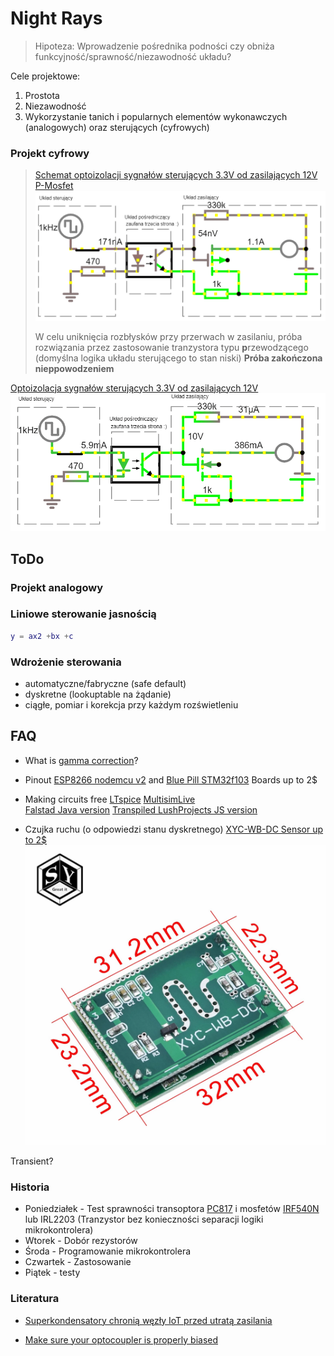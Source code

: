 # Night Rays 
> Hipoteza: Wprowadzenie pośrednika podności czy obniża funkcyjność/sprawność/niezawodność układu?

Cele projektowe:

1. Prostota
2. Niezawodność
3. Wykorzystanie tanich i popularnych elementów wykonawczych (analogowych) oraz sterujących (cyfrowych)

### Projekt cyfrowy

> [ Schemat optoizolacji sygnałów sterujących 3.3V od zasilających 12V P-Mosfet
![](docs/circuitP.gif)
](https://www.falstad.com/circuit/circuitjs.html?ctz=CQAgjCAMB0l5BOJyWoVWCBMcAs+xcA2LBAZizNxDPQFYQ6iAoAZxFwSPCMg9wAcPPiJAAzAIYAbVgFNmANxAB2AdTC8VakFizVRuPmCxRTMOs0PLGx4TZO71zAE4giAoY7d6dPo-Bd7cGx+ITAQvlxlSECSdVt3MNs+MjJ4GI0TZTJuDT5VdU0TABNZSQBXKQAXAFopWWLwJogYY2YAd291ELjffWYAJVC7fDCsIT4TMHhwaDDoBhEF5gBzYfCTUb6oDpUc8ASPA5MYzsS7bNzNMF2iZSmeo42ds6Ove8m-S0gyN0gw7gCOBufQHAD6YDBkDBdAonChsHgCDAdDoWGyuDIyjoYKI0FwULBWAhkLIYIACs5AKCAxQAOqwAHYSenFACWAHtigAvVmyekAGQAogARenGekANV2nCufDotjy4G+v0MRm4aKERFBKIhhIEvDIOKICMgWBx0OJOrJADkJAAHVmATEAAMa8+lc+kAWwAwvSyNAyJLmAAjIJm7iGExIHahjXbOjI8AUHYADw4PxACEidD45A4KhAAFUANaAIUAJHTWKwqrJnOUAFZU50AT2Yad46AE6CICczmwLJfLla5ElYrKkEkbLbbjDNB2svCmaXz1kHFfpdvZgG1AZwNBms51cpvN2m0hnuiTlSRM+lVZxc2Su5lVu-sm+sABcAEpdh9tgVtlOLo7F6MBbCwX99jArJtGgl4tHiGDChEW5-mCExQIiW4fEVUDlG4IC8O4LUjHw+Dzmec4vEI+4QKeTRCLQ3CcIYkM-k8JgQCBBgEAmZgxBBUjiNosAyOmBgwAWDBTWYdkdF+FpGFwWEIBwaS4HCFS50meSaGYIA)
>
> W celu uniknięcia rozbłysków przy przerwach w zasilaniu, próba rozwiązania przez zastosowanie tranzystora typu **p**rzewodzącego (domyślna logika układu sterującego to stan niski) **Próba zakończona nieppowodzeniem**

[ Optoizolacja sygnałów sterujących 3.3V od zasilających 12V
![](docs/circuit.gif) 
](https://www.falstad.com/circuit/circuitjs.html?ctz=CQAgjCAMB0l5BOJyWoVWCBMcAs+xcA2LBAZizNxF0hAFYayAoAZxoSPCLvwA5udISABmAQwA2rAKbMAbiADsfamB5KVILFmrDa4LFCMx6zWooZhDauvStad4ZgCcQRPgO3US1L0bDwLpbW2DS4AmChvIqQQT7g9u4R9nRkZPCxaoaKZFw2GqrqhgAm0uIArhIALgC0EtLF4E0QMFbMAO5ujpGG8X6xIm76YIpcRIrWoyCcWhiQWMwASmER6vwGAnTW8ODQEdCMQgfMAOYr4KHr-R1KuQm9HvdQN0mCt3nqYC8TFw8RUS9Hn4JltHLFaGQ3JBViA+HAhv4sAB9MBIyBI+gUXAINGweAIMD0ehYHK4MiKei4vhopHIqxIshIgAKzkAoIDFAA6rAAdmIucUAJYAe2KAC8BdIuQAZACiABEuVYuQA1G7Yj62ez5L4QmjwtTBWHCNQoml8HhkSlEXHzSnounWxkAOTEAAcBYBMQAAxhKuaKuQBbADCXLI0DIKuYACNDVh6FxaIYkM8Y8TPI56ATwBRngAPPWQhC8eh0cg0JQgACqAGtAEKAYk5rFYVWkznKACtWV6AJ7MfM8AR8CxEegCIvliw1+uN0ViVgCiRiTs9vsMOMJYfzbO8CtThtc11CwDagM4GtyBV7RV3uxyOdy-WJyuJeVyqs5RdIfXym2+hS-WAAXAAlDcIIONQyi+GCLzdOo8RgPYCydDkeT2JBTyxMhmgIdk2HqJhUL-L03QAp08Fwd0UwEfBUxEMMVGAkRbhAtBZE-Pkrz5NR0JvORQjRoRWjxkajAIJszBCrCTSatoWhHC0swCCwkndEY9C4JiEA4HMcCRJp65aVo1AsEAA)


## ToDo

### Projekt analogowy

### Liniowe sterowanie jasnością
```m
y = ax2 +bx +c
```

### Wdrożenie sterowania
- automatyczne/fabryczne (safe default)
- dyskretne (lookuptable na żądanie)
- ciągłe, pomiar i korekcja przy każdym rozświetleniu

## FAQ

- What is [gamma correction](docs/led-tricks-gamma-correction.pdf)?

- Pinout 
[ESP8266 nodemcu v2](docs/esp8266-nodemcu-dev-kit-v2-pins.png) and
[Blue Pill STM32f103](docs\stm32f103c8t6_pinout_voltage01.png)
Boards up to 2$
- Making circuits free
[LTspice](https://www.analog.com/en/design-center/design-tools-and-calculators/ltspice-simulator.html#) [MultisimLive](https://www.multisim.com)  
[Falstad Java version](http://www.falstad.com/mathphysics.html)
[Transpiled LushProjects JS version](http://lushprojects.com/circuitjs/circuitjs.html)

- Czujka ruchu (o odpowiedzi stanu dyskretnego) [XYC-WB-DC Sensor up to 2$](https://pl.aliexpress.com/item/4000027303600.html?src=google&albch=shopping&acnt=494-037-6276&isdl=y&slnk=&plac=&mtctp=&albbt=Gploogle_7_shopping&aff_atform=google&aff_short_key=UneMJZVf&&albagn=888888&albcp=6459787116&albag=77066918093&trgt=883147839979&crea=pl4000027303600&netw=u&device=c&albpg=883147839979&albpd=pl4000027303600&gclid=CjwKCAiAtK79BRAIEiwA4OskBg9nx7xN_k1haTV1RzlB2w8ldtXYYG0JT0f7hNuDv45lhu8bPN5QYRoC15UQAvD_BwE&gclsrc=aw.ds)
![XYC-WB-DC](docs/XYC-WB-DC.webp)

Transient?

### Historia
- Poniedziałek - Test sprawności transoptora [PC817](docs/PC817.pdf) i mosfetów [IRF540N](docs/irf540n.pdf) lub IRL2203 (Tranzystor bez konieczności separacji logiki mikrokontrolera)
- Wtorek - Dobór rezystorów
- Środa - Programowanie mikrokontrolera
- Czwartek - Zastosowanie
- Piątek - testy


### Literatura 
- [Superkondensatory chronią węzły IoT przed utratą zasilania](https://elektronikab2b.pl/technika/52804-superkondensatory-chronia-wezly-iot-przed-utrata-zasilania)

- [ Make sure your optocoupler is properly biased](https://www.edn.com/power-tips-81-make-sure-your-optocoupler-is-properly-biased/)
